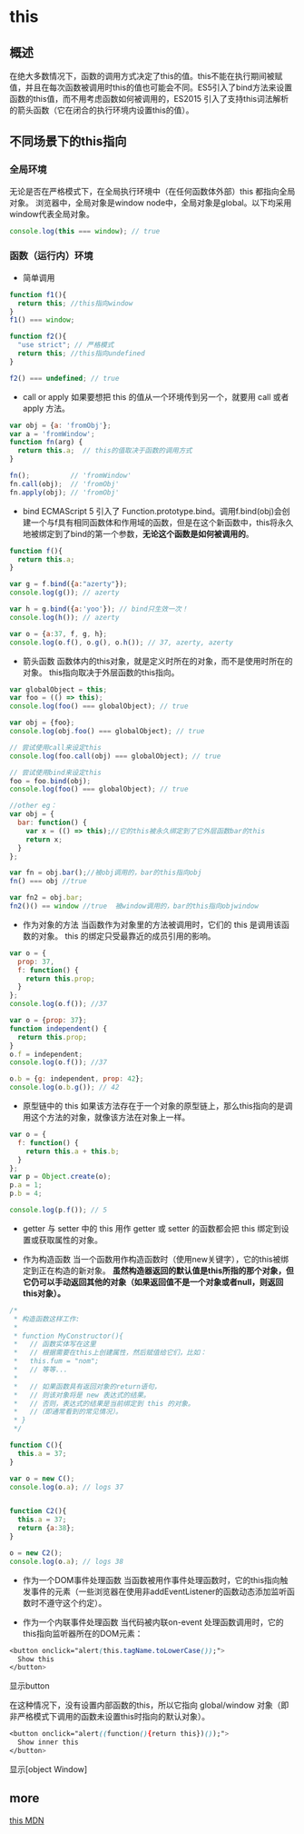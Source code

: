 # this

## 概述
在绝大多数情况下，函数的调用方式决定了this的值。this不能在执行期间被赋值，并且在每次函数被调用时this的值也可能会不同。ES5引入了bind方法来设置函数的this值，而不用考虑函数如何被调用的，ES2015 引入了支持this词法解析的箭头函数（它在闭合的执行环境内设置this的值）。

## 不同场景下的this指向

### 全局环境
无论是否在严格模式下，在全局执行环境中（在任何函数体外部）this 都指向全局对象。
浏览器中，全局对象是window  node中，全局对象是global。以下均采用window代表全局对象。
```javascript
console.log(this === window); // true
```

### 函数（运行内）环境

- 简单调用
```javascript
function f1(){
  return this; //this指向window
}
f1() === window;

function f2(){
  "use strict"; // 严格模式
  return this; //this指向undefined
}

f2() === undefined; // true
```
- call or apply
如果要想把 this 的值从一个环境传到另一个，就要用 call 或者apply 方法。
```javascript
var obj = {a: 'fromObj'};
var a = 'fromWindow';
function fn(arg) {
  return this.a;  // this的值取决于函数的调用方式
}

fn();          // 'fromWindow'
fn.call(obj);  // 'fromObj'
fn.apply(obj); // 'fromObj'
```

- bind
ECMAScript 5 引入了 Function.prototype.bind。调用f.bind(obj)会创建一个与f具有相同函数体和作用域的函数，但是在这个新函数中，this将永久地被绑定到了bind的第一个参数，**无论这个函数是如何被调用的**。
```javascript
function f(){
  return this.a;
}

var g = f.bind({a:"azerty"});
console.log(g()); // azerty

var h = g.bind({a:'yoo'}); // bind只生效一次！
console.log(h()); // azerty

var o = {a:37, f, g, h};
console.log(o.f(), o.g(), o.h()); // 37, azerty, azerty
```

- 箭头函数
函数体内的this对象，就是定义时所在的对象，而不是使用时所在的对象。
this指向取决于外层函数的this指向。
```javascript
var globalObject = this;
var foo = (() => this);
console.log(foo() === globalObject); // true

var obj = {foo};
console.log(obj.foo() === globalObject); // true

// 尝试使用call来设定this
console.log(foo.call(obj) === globalObject); // true

// 尝试使用bind来设定this
foo = foo.bind(obj);
console.log(foo() === globalObject); // true

//other eg：
var obj = {
  bar: function() {
    var x = (() => this);//它的this被永久绑定到了它外层函数bar的this
    return x;
  }
};

var fn = obj.bar();//被obj调用的，bar的this指向obj
fn() === obj //true

var fn2 = obj.bar;
fn2()() == window //true  被window调用的，bar的this指向objwindow
```

- 作为对象的方法
当函数作为对象里的方法被调用时，它们的 this 是调用该函数的对象。
this 的绑定只受最靠近的成员引用的影响。
```javascript
var o = {
  prop: 37,
  f: function() {
    return this.prop;
  }
};
console.log(o.f()); //37

var o = {prop: 37};
function independent() {
  return this.prop;
}
o.f = independent;
console.log(o.f()); //37

o.b = {g: independent, prop: 42};
console.log(o.b.g()); // 42
```

- 原型链中的 this
如果该方法存在于一个对象的原型链上，那么this指向的是调用这个方法的对象，就像该方法在对象上一样。
```javascript
var o = {
  f: function() { 
    return this.a + this.b; 
  }
};
var p = Object.create(o);
p.a = 1;
p.b = 4;

console.log(p.f()); // 5
```

- getter 与 setter 中的 this
用作 getter 或 setter 的函数都会把 this 绑定到设置或获取属性的对象。

- 作为构造函数
当一个函数用作构造函数时（使用new关键字），它的this被绑定到正在构造的新对象。
**虽然构造器返回的默认值是this所指的那个对象，但它仍可以手动返回其他的对象（如果返回值不是一个对象或者null，则返回this对象）。**
```javascript
/*
 * 构造函数这样工作:
 *
 * function MyConstructor(){
 *   // 函数实体写在这里
 *   // 根据需要在this上创建属性，然后赋值给它们，比如：
 *   this.fum = "nom";
 *   // 等等...
 *
 *   // 如果函数具有返回对象的return语句，
 *   // 则该对象将是 new 表达式的结果。 
 *   // 否则，表达式的结果是当前绑定到 this 的对象。
 *   //（即通常看到的常见情况）。
 * }
 */

function C(){
  this.a = 37;
}

var o = new C();
console.log(o.a); // logs 37


function C2(){
  this.a = 37;
  return {a:38};
}

o = new C2();
console.log(o.a); // logs 38
```

- 作为一个DOM事件处理函数
当函数被用作事件处理函数时，它的this指向触发事件的元素（一些浏览器在使用非addEventListener的函数动态添加监听函数时不遵守这个约定）。

- 作为一个内联事件处理函数
当代码被内联on-event 处理函数调用时，它的this指向监听器所在的DOM元素：

```css
<button onclick="alert(this.tagName.toLowerCase());">
  Show this
</button>
```
显示button

在这种情况下，没有设置内部函数的this，所以它指向 global/window 对象（即非严格模式下调用的函数未设置this时指向的默认对象）。
```css
<button onclick="alert((function(){return this})());">
  Show inner this
</button>
```
显示[object Window]

## **more**
[this MDN](https://developer.mozilla.org/zh-CN/docs/Web/JavaScript/Reference/Operators/this)
